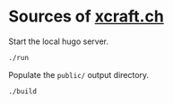 # Sources of [xcraft.ch](http://xcraft.ch)

Start the local hugo server.

```sh
./run
```

Populate the `public/` output directory.

```sh
./build
```
